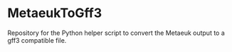 # MetaeukToGff3
Repository for the Python helper script to convert the Metaeuk output to a gff3 compatible file.
